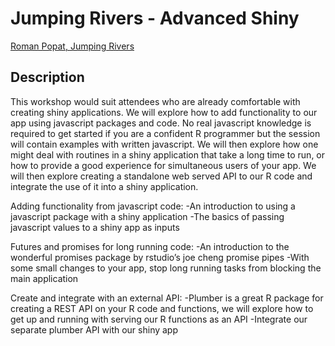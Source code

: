 # Jumping Rivers - Advanced Shiny

[Roman Popat, Jumping Rivers]()

## Description

This workshop would suit attendees who are already comfortable with creating shiny applications. We will explore how to add functionality to our app using javascript packages and code. No real javascript knowledge is required to get started if you are a confident R programmer but the session will contain examples with written javascript. We will then explore how one might deal with routines in a shiny application that take a long time to run, or how to provide a good experience for simultaneous users of your app. We will then explore creating a standalone web served API to our R code and integrate the use of it into a shiny application.

Adding functionality from javascript code:
-An introduction to using a javascript package with a shiny application
-The basics of passing javascript values to a shiny app as inputs

Futures and promises for long running code:
-An introduction to the wonderful promises package by rstudio’s joe cheng promise pipes
-With some small changes to your app, stop long running tasks from blocking the main application

Create and integrate with an external API:
-Plumber is a great R package for creating a REST API on your R code and functions, we will explore how to get up and running with serving our R functions as an API
-Integrate our separate plumber API with our shiny app